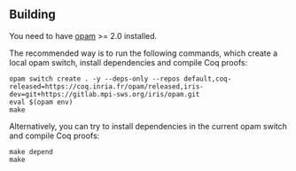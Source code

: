 ## Building

You need to have [opam](https://opam.ocaml.org/) >= 2.0 installed.

The recommended way is to run the following commands, which create a local opam switch, install dependencies and compile Coq proofs:

```
opam switch create . -y --deps-only --repos default,coq-released=https://coq.inria.fr/opam/released,iris-dev=git+https://gitlab.mpi-sws.org/iris/opam.git
eval $(opam env)
make
```

Alternatively, you can try to install dependencies in the current opam switch and compile Coq proofs:

```
make depend
make
```
